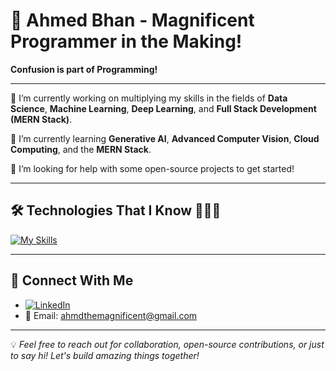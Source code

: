 # 🌟 Ahmed Bhan - Magnificent Programmer in the Making!

**Confusion is part of Programming!**

---

🔭 I’m currently working on multiplying my skills in the fields of **Data Science**, **Machine Learning**, **Deep Learning**, and **Full Stack Development (MERN Stack)**.

🌱 I’m currently learning **Generative AI**, **Advanced Computer Vision**, **Cloud Computing**, and the **MERN Stack**.

🤔 I’m looking for help with some open-source projects to get started!

---

## 🛠️ Technologies That I Know 👨🏻‍💻

[![My Skills](https://skillicons.dev/icons?i=html,css,js,ts,nodejs,angular,express,c,cs,cpp,git,java,docker,linux,py,arduino,tensorflow)](https://skillicons.dev)

---

## 🤝 Connect With Me

- [![LinkedIn](https://img.shields.io/badge/LinkedIn-Connect-blue?style=flat-square&logo=linkedin)](https://www.linkedin.com/in/ahmed-bhan-83267b1b8/)
- 📧 Email: [ahmdthemagnificent@gmail.com](mailto:ahmdthemagnificent@gmail.com)

---

💡 *Feel free to reach out for collaboration, open-source contributions, or just to say hi! Let's build amazing things together!*
